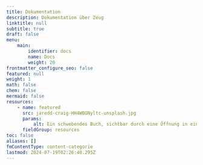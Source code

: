 ```yaml
---
title: Dokumentation
description: Dokumentation über Zeug
linktitle: null
subtitle: true
draft: false
menu:
    main:
        identifier: docs
        name: Docs
        weight: 20
frontmatter_configure_seo: false
featured: null
weight: 1
math: false
chem: false
mermaid: false
resources:
    - name: featured
      src: jaredd-craig-HH4WBGNyltc-unsplash.jpg
      params:
          alt: Ein schwebendes Buch, sichtbar durch eine Öffnung in einer Wand aus Büchern
      fieldGroup: resources
toc: false
aliases: []
fmContentType: content-categorie
lastmod: 2024-07-19T02:26:40.295Z
---
```

